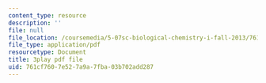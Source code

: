 ```yaml
---
content_type: resource
description: ''
file: null
file_location: /coursemedia/5-07sc-biological-chemistry-i-fall-2013/761cf7607e527a9a7fba03b702add287_eOYHJLqP2Ps.pdf
file_type: application/pdf
resourcetype: Document
title: 3play pdf file
uid: 761cf760-7e52-7a9a-7fba-03b702add287
---
```

